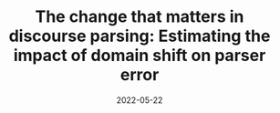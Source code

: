---
title: "The change that matters in discourse parsing: Estimating the impact of domain shift on parser error"
collection: publications
permalink: /publication/2022-05-22-The-change-that-matters-in-discourse-parsing-Estimating-the-impact-of-domain-shift-on-parser-error
date: 2022-05-22
venue: 'In the proceedings of Findings of the Association for Computational Linguistics: ACL 2022'
venueinformal: 'ACL 2022'
citation: ' Katherine Atwell,  Anthony Sicilia,  Seong Hwang,  Malihe Alikhani, &quot;The change that matters in discourse parsing: Estimating the impact of domain shift on parser error.&quot; In the proceedings of Findings of the Association for Computational Linguistics: ACL 2022, 2022.'
authors: 'Katherine Atwell, Anthony Sicilia, Seong Hwang, and Malihe Alikhani'
---